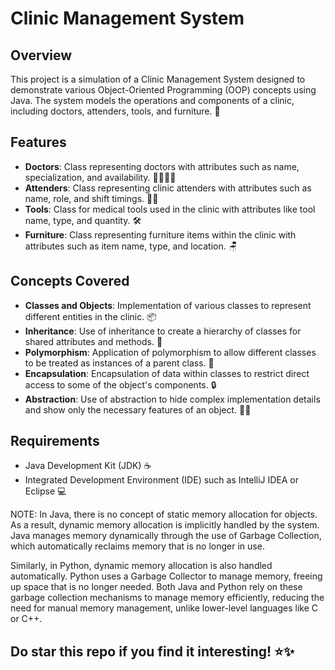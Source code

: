 # Clinic Management System

## Overview

This project is a simulation of a Clinic Management System designed to demonstrate various Object-Oriented Programming (OOP) concepts using Java. The system models the operations and components of a clinic, including doctors, attenders, tools, and furniture. 🏥

## Features

- **Doctors**: Class representing doctors with attributes such as name, specialization, and availability. 👩‍⚕️👨‍⚕️
- **Attenders**: Class representing clinic attenders with attributes such as name, role, and shift timings. 🧑‍💼
- **Tools**: Class for medical tools used in the clinic with attributes like tool name, type, and quantity. 🛠️
- **Furniture**: Class representing furniture items within the clinic with attributes such as item name, type, and location. 🪑

## Concepts Covered

- **Classes and Objects**: Implementation of various classes to represent different entities in the clinic. 📦
- **Inheritance**: Use of inheritance to create a hierarchy of classes for shared attributes and methods. 🧬
- **Polymorphism**: Application of polymorphism to allow different classes to be treated as instances of a parent class. 🔄
- **Encapsulation**: Encapsulation of data within classes to restrict direct access to some of the object's components. 🔒
- **Abstraction**: Use of abstraction to hide complex implementation details and show only the necessary features of an object. 🕵️‍♀️

## Requirements

- Java Development Kit (JDK) ☕
- Integrated Development Environment (IDE) such as IntelliJ IDEA or Eclipse 💻

NOTE:
In Java, there is no concept of static memory allocation for objects. As a result, dynamic memory allocation is implicitly handled by the system. Java manages memory dynamically through the use of Garbage Collection, which automatically reclaims memory that is no longer in use.

Similarly, in Python, dynamic memory allocation is also handled automatically. Python uses a Garbage Collector to manage memory, freeing up space that is no longer needed. Both Java and Python rely on these garbage collection mechanisms to manage memory efficiently, reducing the need for manual memory management, unlike lower-level languages like C or C++.

## Do star this repo if you find it interesting! ⭐✨
